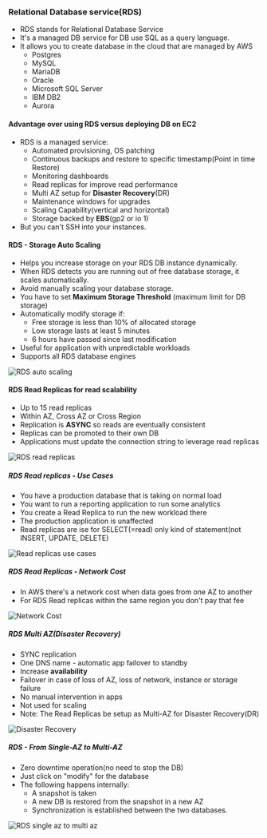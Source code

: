 ### Relational Database service(RDS)

* RDS stands for Relational Database Service
* It's a managed DB service for DB use SQL as a query language.
* It allows you to create database in the cloud that are managed by AWS
  * Postgres
  * MySQL
  * MariaDB
  * Oracle
  * Microsoft SQL Server
  * IBM DB2
  * Aurora

#### Advantage over using RDS versus deploying DB on EC2

* RDS is a managed service:
  * Automated provisioning, OS patching
  * Continuous backups and restore to specific timestamp(Point in time Restore)
  * Monitoring dashboards
  * Read replicas for improve read performance
  * Multi AZ setup for **Disaster Recovery**(DR)
  * Maintenance windows for upgrades
  * Scaling Capability(vertical and horizontal)
  * Storage backed by **EBS**(gp2 or io 1)
* But you can't SSH into your instances.

#### RDS - Storage Auto Scaling

* Helps you increase storage on your RDS DB instance dynamically.
* When RDS detects you are running out of free database storage, it scales automatically.
* Avoid manually scaling your database storage.
* You have to set **Maximum Storage Threshold** (maximum limit for DB storage)
* Automatically modify storage if:
  * Free storage is less than 10% of allocated storage
  * Low storage lasts at least 5 minutes
  * 6 hours have passed since last modification
* Useful for application with unpredictable workloads
* Supports all RDS database engines

<img src="../images/rds/rds-auto-scaling.png" alt="RDS auto scaling">

#### RDS Read Replicas for read scalability

* Up to 15 read replicas
* Within AZ, Cross AZ or Cross Region
* Replication is **ASYNC** so reads are eventually consistent
* Replicas can be promoted to their own DB
* Applications must update the connection string to leverage read replicas

<img src="../images/rds/rds-read-replicas.png" alt="RDS read replicas">

##### RDS Read replicas - Use Cases

* You have a production database that is taking on normal load
* You want to run a reporting application to run some analytics
* You create a Read Replica to run the new workload there
* The production application is unaffected
* Read replicas are ise for SELECT(=read) only kind of statement(not INSERT, UPDATE, DELETE)

<img src="../images/rds/read-replicas-use-cases.png" alt="Read replicas use cases">

##### RDS Read Replicas - Network Cost

* In AWS there's a network cost when data goes from one AZ to another
* For RDS Read replicas within the same region you don't pay that fee

<img src="../images/rds/read-replicas-network-cost.png" alt="Network Cost">

##### RDS Multi AZ(Disaster Recovery)

* SYNC replication
* One DNS name - automatic app failover to standby
* Increase **availability**
* Failover in case of loss of AZ, loss of network, instance or storage failure
* No manual intervention in apps
* Not used for scaling
* Note: The Read Replicas be setup as Multi-AZ for Disaster Recovery(DR)

<img src="../images/rds/rds-disaster-recovery.png" alt="Disaster Recovery">

##### RDS - From Single-AZ to Multi-AZ

* Zero downtime operation(no need to stop the DB)
* Just click on "modify" for the database
* The following happens internally:
  * A snapshot is taken
  * A new DB is restored from the snapshot in a new AZ
  * Synchronization is established between the two databases.

<img src="../images/rds/rds-single-az-multi-az.png" alt="RDS single az to multi az">
